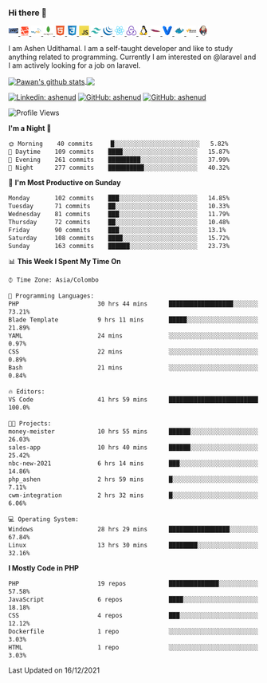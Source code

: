 ### Hi there 👋

<a align="center" href="https://github.com/ashenud"> <img width="20px" src="https://raw.githubusercontent.com/devicons/devicon/master/icons/php/php-original.svg" alt="ashenud: PHP" /> <img width="18px" src="https://raw.githubusercontent.com/devicons/devicon/master/icons/laravel/laravel-plain-wordmark.svg" alt="ashenud: Laravel" /> <img width="20px" src="https://raw.githubusercontent.com/devicons/devicon/master/icons/mysql/mysql-original-wordmark.svg" alt="ashenud: MySQL" /> <img width="20px" src="https://raw.githubusercontent.com/devicons/devicon/master/icons/mongodb/mongodb-original-wordmark.svg" alt="ashenud: mongoDB" />  <img width="20px" src="https://raw.githubusercontent.com/devicons/devicon/master/icons/html5/html5-original.svg" alt="ashenud: HTML5" /> <img width="20px" src="https://raw.githubusercontent.com/devicons/devicon/master/icons/css3/css3-original.svg" alt="ashenud: CSS3" /> <img width="20px" src="https://raw.githubusercontent.com/devicons/devicon/master/icons/javascript/javascript-original.svg" alt="ashenud: Javascript" /> <img width="20px" src="https://raw.githubusercontent.com/devicons/devicon/master/icons/tailwindcss/tailwindcss-plain.svg" alt="ashenud: Tailwindcss" /> <img width="20px" src="https://raw.githubusercontent.com/devicons/devicon/master/icons/jquery/jquery-original.svg" alt="ashenud: Jquery" /> <img width="20px" src="https://raw.githubusercontent.com/devicons/devicon/master/icons/react/react-original.svg" alt="ashenud: React" /> <img width="20px" src="https://raw.githubusercontent.com/devicons/devicon/master/icons/redux/redux-original.svg" alt="ashenud: Redux" /> <img width="20px" src="https://raw.githubusercontent.com/devicons/devicon/master/icons/linux/linux-original.svg" alt="ashenud: Linux" /> <img width="20px" src="https://raw.githubusercontent.com/devicons/devicon/master/icons/apache/apache-original.svg" alt="ashenud: Apache" /> <img width="20px" src="https://raw.githubusercontent.com/devicons/devicon/master/icons/vagrant/vagrant-original.svg" alt="ashenud: Vagrant" /> <img width="20px" src="https://raw.githubusercontent.com/devicons/devicon/master/icons/docker/docker-original.svg" alt="ashenud: Docker" /> <img width="20px" src="https://raw.githubusercontent.com/devicons/devicon/master/icons/amazonwebservices/amazonwebservices-original-wordmark.svg" alt="ashenud: AWS" /> <img width="20px" src="https://raw.githubusercontent.com/devicons/devicon/master/icons/jenkins/jenkins-original.svg" alt="ashenud: Jenkins" /> </a>

I am Ashen Udithamal. I am a self-taught developer and like to study anything related to programming. Currently I am interested on @laravel and I am actively looking for a job on laravel.

<a href="https://github.com/ashenud">
    <img height="150px" align="center" src="https://github-readme-stats.vercel.app/api?username=ashenud&show_icons=true&theme=nord&line_height=27" alt="Pawan's github stats"/>
</a>
<a href="https://github.com/ashenud">
    <img height="150px" align="center" src="https://github-readme-stats.vercel.app/api/top-langs/?username=ashenud&theme=nord&layout=compact&langs_count=6" />
</a>

[![Linkedin: ashenud](https://img.shields.io/badge/-ashenud-blue?style=flat-square&logo=Linkedin&logoColor=white&link=https://www.linkedin.com/in/ashenud/)](https://www.linkedin.com/in/ashenud/)
[![GitHub: ashenud](https://img.shields.io/github/followers/ashenud?label=follow&style=social)](https://github.com/ashenud)
[![GitHub: ashenud](https://img.shields.io/github/stars/ashenud?label=stars&style=social)](https://github.com/ashenud)
<!-- [![website](https://img.shields.io/badge/PortfolioWebsite-ashenud.live-2648ff?style=flat-square&logo=google-chrome)](https://ashenud.live/) -->

<!--START_SECTION:waka-->
![Profile Views](http://img.shields.io/badge/Profile%20Views-67-blue)

**I'm a Night 🦉** 

```text
🌞 Morning    40 commits     █░░░░░░░░░░░░░░░░░░░░░░░░   5.82% 
🌆 Daytime    109 commits    ████░░░░░░░░░░░░░░░░░░░░░   15.87% 
🌃 Evening    261 commits    █████████░░░░░░░░░░░░░░░░   37.99% 
🌙 Night      277 commits    ██████████░░░░░░░░░░░░░░░   40.32%

```
📅 **I'm Most Productive on Sunday** 

```text
Monday       102 commits    ███░░░░░░░░░░░░░░░░░░░░░░   14.85% 
Tuesday      71 commits     ██░░░░░░░░░░░░░░░░░░░░░░░   10.33% 
Wednesday    81 commits     ███░░░░░░░░░░░░░░░░░░░░░░   11.79% 
Thursday     72 commits     ██░░░░░░░░░░░░░░░░░░░░░░░   10.48% 
Friday       90 commits     ███░░░░░░░░░░░░░░░░░░░░░░   13.1% 
Saturday     108 commits    ████░░░░░░░░░░░░░░░░░░░░░   15.72% 
Sunday       163 commits    ██████░░░░░░░░░░░░░░░░░░░   23.73%

```


📊 **This Week I Spent My Time On** 

```text
⌚︎ Time Zone: Asia/Colombo

💬 Programming Languages: 
PHP                      30 hrs 44 mins      ██████████████████░░░░░░░   73.21% 
Blade Template           9 hrs 11 mins       █████░░░░░░░░░░░░░░░░░░░░   21.89% 
YAML                     24 mins             ░░░░░░░░░░░░░░░░░░░░░░░░░   0.97% 
CSS                      22 mins             ░░░░░░░░░░░░░░░░░░░░░░░░░   0.89% 
Bash                     21 mins             ░░░░░░░░░░░░░░░░░░░░░░░░░   0.84%

🔥 Editors: 
VS Code                  41 hrs 59 mins      █████████████████████████   100.0%

🐱‍💻 Projects: 
money-meister            10 hrs 55 mins      ██████░░░░░░░░░░░░░░░░░░░   26.03% 
sales-app                10 hrs 40 mins      ██████░░░░░░░░░░░░░░░░░░░   25.42% 
nbc-new-2021             6 hrs 14 mins       ███░░░░░░░░░░░░░░░░░░░░░░   14.86% 
php_ashen                2 hrs 59 mins       █░░░░░░░░░░░░░░░░░░░░░░░░   7.11% 
cwm-integration          2 hrs 32 mins       █░░░░░░░░░░░░░░░░░░░░░░░░   6.06%

💻 Operating System: 
Windows                  28 hrs 29 mins      █████████████████░░░░░░░░   67.84% 
Linux                    13 hrs 30 mins      ████████░░░░░░░░░░░░░░░░░   32.16%

```

**I Mostly Code in PHP** 

```text
PHP                      19 repos            ██████████████░░░░░░░░░░░   57.58% 
JavaScript               6 repos             ████░░░░░░░░░░░░░░░░░░░░░   18.18% 
CSS                      4 repos             ███░░░░░░░░░░░░░░░░░░░░░░   12.12% 
Dockerfile               1 repo              ░░░░░░░░░░░░░░░░░░░░░░░░░   3.03% 
HTML                     1 repo              ░░░░░░░░░░░░░░░░░░░░░░░░░   3.03%

```



 Last Updated on 16/12/2021
<!--END_SECTION:waka-->
